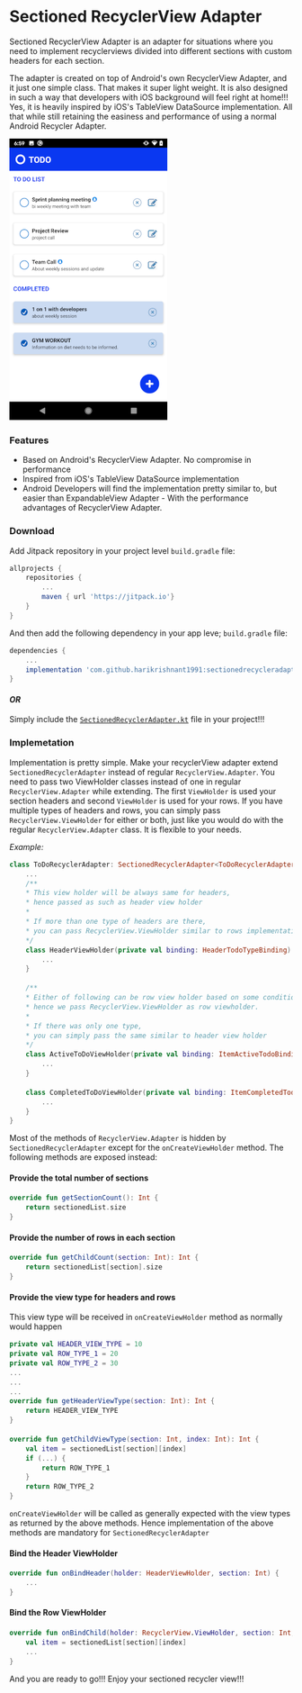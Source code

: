 # Sectioned RecyclerView Adapter

Sectioned RecyclerView Adapter is an adapter for situations where you need to implement recyclerviews divided into different sections with custom headers for each section.

The adapter is created on top of Android's own RecyclerView Adapter, and it just one simple class. That makes it super light weight. It is also designed in such a way that developers with iOS background will feel right at home!!! Yes, it is heavily inspired by iOS's TableView DataSource implementation. All that while still retaining the easiness and performance of using a normal Android Recycler Adapter.

![](app/TODO_LIST.png)

### Features
 * Based on Android's RecyclerView Adapter. No compromise in performance
 * Inspired from iOS's TableView DataSource implementation
 * Android Developers will find the implementation pretty similar to, but easier than ExpandableView Adapter - With the performance advantages of RecyclerView Adapter.

### Download

Add Jitpack repository in your project level `build.gradle` file:

```groovy
allprojects {
    repositories {
        ...
        maven { url 'https://jitpack.io'}
    }
}
```

And then add the following dependency in your app leve; `build.gradle` file:

```groovy
dependencies {
    ...
    implementation 'com.github.harikrishnant1991:sectionedrecycleradapter:1.0.2'
}
```

#### _OR_

Simply include the [`SectionedRecyclerAdapter.kt`](sectionedAdapter/src/main/java/me/harikrishnant/sectionedadapter/SectionedRecyclerAdapter.kt) file in your project!!!

### Implemetation

Implementation is pretty simple. Make your recyclerView adapter extend `SectionedRecyclerAdapter` instead of regular `RecyclerView.Adapter`. You need to pass two ViewHolder classes instead of one in regular `RecyclerView.Adapter` while extending. The first `ViewHolder` is used your section headers and second `ViewHolder` is used for your rows. If you have multiple types of headers and rows, you can simply pass `RecyclerView.ViewHolder` for either or both, just like you would do with the regular `RecyclerView.Adapter` class. It is flexible to your needs.

_Example:_

```kotlin
class ToDoRecyclerAdapter: SectionedRecyclerAdapter<ToDoRecyclerAdapter.HeaderViewHolder, RecyclerView.ViewHolder>() {
    ...
    /** 
    * This view holder will be always same for headers, 
    * hence passed as such as header view holder
    *
    * If more than one type of headers are there, 
    * you can pass RecyclerView.ViewHolder similar to rows implementation here
    */
    class HeaderViewHolder(private val binding: HeaderTodoTypeBinding): RecyclerView.ViewHolder(binding.root) {
        ...
    }

    /** 
    * Either of following can be row view holder based on some condition, 
    * hence we pass RecyclerView.ViewHolder as row viewholder.
    * 
    * If there was only one type,
    * you can simply pass the same similar to header view holder
    */
    class ActiveToDoViewHolder(private val binding: ItemActiveTodoBinding): RecyclerView.ViewHolder(binding.root) {
        ...
    }

    class CompletedToDoViewHolder(private val binding: ItemCompletedTodoBinding): RecyclerView.ViewHolder(binding.root) {
        ...
    }
}
```

Most of the methods of `RecyclerView.Adapter` is hidden by `SectionedRecyclerAdapter` except for the `onCreateViewHolder` method. The following methods are exposed instead:

#### Provide the total number of sections

```kotlin
override fun getSectionCount(): Int {
    return sectionedList.size
}
```

#### Provide the number of rows in each section

```kotlin
override fun getChildCount(section: Int): Int {
    return sectionedList[section].size
}
```

#### Provide the view type for headers and rows

This view type will be received in `onCreateViewHolder` method as normally would happen

```kotlin
private val HEADER_VIEW_TYPE = 10
private val ROW_TYPE_1 = 20
private val ROW_TYPE_2 = 30
...
...
...
override fun getHeaderViewType(section: Int): Int {
    return HEADER_VIEW_TYPE
}

override fun getChildViewType(section: Int, index: Int): Int {
    val item = sectionedList[section][index]
    if (...) {
        return ROW_TYPE_1
    }
    return ROW_TYPE_2
}
```

`onCreateViewHolder` will be called as generally expected with the view types as returned by the above methods. Hence implementation of the above methods are mandatory for `SectionedRecyclerAdapter`

#### Bind the Header ViewHolder

```kotlin
override fun onBindHeader(holder: HeaderViewHolder, section: Int) {
    ...
}
```

#### Bind the Row ViewHolder

```kotlin
override fun onBindChild(holder: RecyclerView.ViewHolder, section: Int, index: Int) {
    val item = sectionedList[section][index]
    ...
}
```

And you are ready to go!!! Enjoy your sectioned recycler view!!!